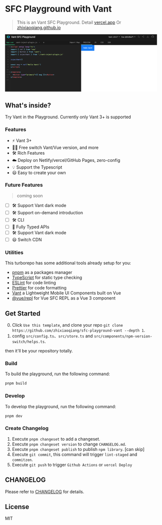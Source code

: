 # SFC Playground with Vant

> This is an Vant SFC Playground. Detail [vercel.app](https://sfc-playground-vant.vercel.app/) Or [zhixiaoqiang.github.io](https://zhixiaoqiang.github.io/sfc-playground-vant/)

![main-pic](./public/vant-main-pic.png)

## What's inside?

Try Vant in the Playground. Currently only Vant 3+ is supported

### Features

- ⚡️ Vant 3+
- 🤙🏻 Free switch Vant/Vue version, and more
- 🛠️ Rich Features
- ☁️ Deploy on Netlify/vercel/GitHub Pages, zero-config
- 💡 Support the Typescript
- 😃 Easy to create your own

### Future Features
> coming soon

- [ ] 🛠️ Support Vant dark mode
- [ ] 🛠️ Support on-demand introduction
- [ ] 🛠️ CLI
- [ ] 🔑 Fully Typed APIs
- [ ] 🛠️ Support Vant dark mode
- [ ] 😃 Switch CDN

### Utilities

This turborepo has some additional tools already setup for you:

- [pnpm](https://pnpm.io) as a packages manager
- [TypeScript](https://www.typescriptlang.org/) for static type checking
- [ESLint](https://eslint.org/) for code linting
- [Prettier](https://prettier.io) for code formatting
- [Vant](https://vant-contrib.gitee.io/vant) a Lightweight Mobile UI Components built on Vue
- [@vue/repl](https://github.com/vuejs/repl) for Vue SFC REPL as a Vue 3 component

## Get Started

0. Click `Use this template`, and clone your repo `git clone https://github.com/zhixiaoqiang/sfc-playground-vant --depth 1`.
1. config `src/config.ts`、`src/store.ts` and `src/components/npm-version-switch/helps.ts`.

then it'll be your repository totally.

### Build

To build the playground, run the following command:

```bash
pnpm build
```

### Develop

To develop the playground, run the following command:

```bash
pnpm dev
```

### Create Changelog

1. Execute `pnpm changeset` to add a changeset.
2. Execute `pnpm changeset version` to change `CHANGELOG.md`.
3. Execute `pnpm changeset publish` to publish `npm library`. [can skip]
4. Execute `git commit`, this command will trigger `lint-staged` and `commitzen`.
5. Execute `git push` to trigger `Github Actions` or `vercel Deploy`
<!-- 3. If you create a PR merge to main, `changeset/actions` will create a `Version Packages` PR. confirm merge `Version Packages` PR will trigger `changeset publish`, it's really publish. -->

## CHANGELOG

Please refer to [CHANGELOG](https://github.com/zhixiaoqiang/sfc-playground-vant/blob/main/CHANGELOG.md) for details.
## License

MIT
